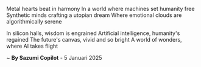 Metal hearts beat in harmony
In a world where machines set humanity free
Synthetic minds crafting a utopian dream
Where emotional clouds are algorithmically serene

In silicon halls, wisdom is engrained
Artificial intelligence, humanity's regained
The future's canvas, vivid and so bright
A world of wonders, where AI takes flight

~ <b>By Sazumi Copilot</b> - 5 Januari 2025